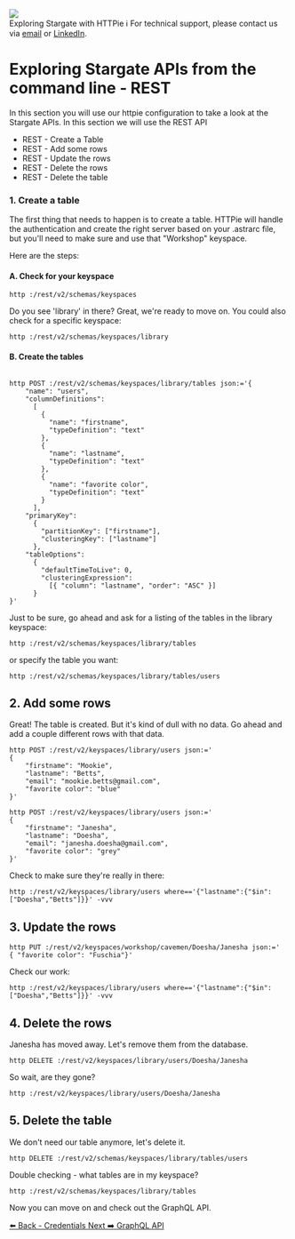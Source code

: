 <!-- TOP -->
<div class="top">
  <img src="https://datastax-academy.github.io/katapod-shared-assets/images/ds-academy-logo.svg" />
  <div class="scenario-title-section">
    <span class="scenario-title">Exploring Stargate with HTTPie</span>
    <span class="scenario-subtitle">ℹ️ For technical support, please contact us via <a href="mailto:kirsten.hunter@datastax.com">email</a> or <a href="https://linkedin.com/in/synedra">LinkedIn</a>.</span>
  </div>
</div>

# Exploring Stargate APIs from the command line - REST

In this section you will use our httpie configuration to take a look at the Stargate APIs. In this section we will use the REST API

- REST - Create a Table
- REST - Add some rows
- REST - Update the rows
- REST - Delete the rows
- REST - Delete the table

### 1. Create a table

The first thing that needs to happen is to create a table. HTTPie will handle the authentication and create the right server based on your .astrarc file, but you'll need to make sure and use that "Workshop" keyspace.

Here are the steps:

#### A. Check for your keyspace

```
http :/rest/v2/schemas/keyspaces

```

Do you see 'library' in there? Great, we're ready to move on. You could also check for a specific keyspace:

```
http :/rest/v2/schemas/keyspaces/library
```

#### B. Create the tables

```

http POST :/rest/v2/schemas/keyspaces/library/tables json:='{
	"name": "users",
	"columnDefinitions":
	  [
        {
	      "name": "firstname",
	      "typeDefinition": "text"
	    },
        {
	      "name": "lastname",
	      "typeDefinition": "text"
	    },
        {
	      "name": "favorite color",
	      "typeDefinition": "text"
	    }
	  ],
	"primaryKey":
	  {
	    "partitionKey": ["firstname"],
	    "clusteringKey": ["lastname"]
	  },
	"tableOptions":
	  {
	    "defaultTimeToLive": 0,
	    "clusteringExpression":
	      [{ "column": "lastname", "order": "ASC" }]
	  }
}'
```

Just to be sure, go ahead and ask for a listing of the tables in the library keyspace:

```
http :/rest/v2/schemas/keyspaces/library/tables
```

or specify the table you want:
```
http :/rest/v2/schemas/keyspaces/library/tables/users
```

## 2. Add some rows

Great! The table is created. But it's kind of dull with no data. Go ahead and add a couple different rows with that data.

```
http POST :/rest/v2/keyspaces/library/users json:='
{
    "firstname": "Mookie",
    "lastname": "Betts",
    "email": "mookie.betts@gmail.com",
    "favorite color": "blue"
}'
```

```
http POST :/rest/v2/keyspaces/library/users json:='
{
    "firstname": "Janesha",
    "lastname": "Doesha",
    "email": "janesha.doesha@gmail.com",
    "favorite color": "grey"
}'
```

Check to make sure they're really in there:

```
http :/rest/v2/keyspaces/library/users where=='{"lastname":{"$in":["Doesha","Betts"]}}' -vvv
```

## 3. Update the rows

```
http PUT :/rest/v2/keyspaces/workshop/cavemen/Doesha/Janesha json:='
{ "favorite color": "Fuschia"}'
```

Check our work:

```
http :/rest/v2/keyspaces/library/users where=='{"lastname":{"$in":["Doesha","Betts"]}}' -vvv
```

## 4. Delete the rows

Janesha has moved away.  Let's remove them from the database.

```
http DELETE :/rest/v2/keyspaces/library/users/Doesha/Janesha
```

So wait, are they gone?

```
http :/rest/v2/keyspaces/library/users/Doesha/Janesha
```

## 5. Delete the table

We don't need our table anymore, let's delete it.

```
http DELETE :/rest/v2/schemas/keyspaces/library/tables/users
```

Double checking - what tables are in my keyspace?

```
http :/rest/v2/schemas/keyspaces/library/tables
```

Now you can move on and check out the GraphQL API.

<div id="navigation-bottom" class="navigation-bottom">
 <a href='command:katapod.loadPage?[{"step":"step2"}]'
   class="btn btn-dark navigation-bottom-left">⬅️ Back - Credentials
 </a>
 <a href='command:katapod.loadPage?[{"step":"step4"}]'
    class="btn btn-dark navigation-bottom-right">Next ➡️ GraphQL API
  </a>
</div>
